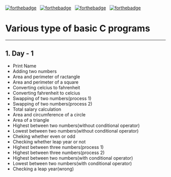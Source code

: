 [![forthebadge](https://forthebadge.com/images/badges/uses-git.svg)](https://forthebadge.com)&nbsp;&nbsp;&nbsp;[![forthebadge](https://forthebadge.com/images/badges/for-you.svg)](https://forthebadge.com)&nbsp;&nbsp;&nbsp;[![forthebadge](https://forthebadge.com/images/badges/check-it-out.svg)](https://forthebadge.com)&nbsp;&nbsp;&nbsp;[![forthebadge](https://forthebadge.com/images/badges/made-with-c.svg)](https://forthebadge.com)
# Various type of basic C programs
---
## 1. Day - 1
   * Print Name
   * Adding two numbers
   * Area and perimeter of ractangle
   * Area and perimeter of a square
   * Converting celcius to fahrenheit
   * Converting fahrenheit to celcius
   * Swapping of two numbers(process 1)
   * Swapping of two numbers(process 2)
   * Total salary calculation
   * Area and circumference of a circle
   * Area of a triangle
   * Highest between two numbers(without conditional operator)
   * Lowest between two numbers(without conditional operator)
   * Cheking whether even or odd
   * Checking whether leap year or not
   * Highest between three numbers(process 1)
   * Highest between three numbers(process 2)
   * Highest between two numbers(with conditional operator)
   * Lowest between two numbers(with conditional operator)
   * Checking a leap year(wrong)
